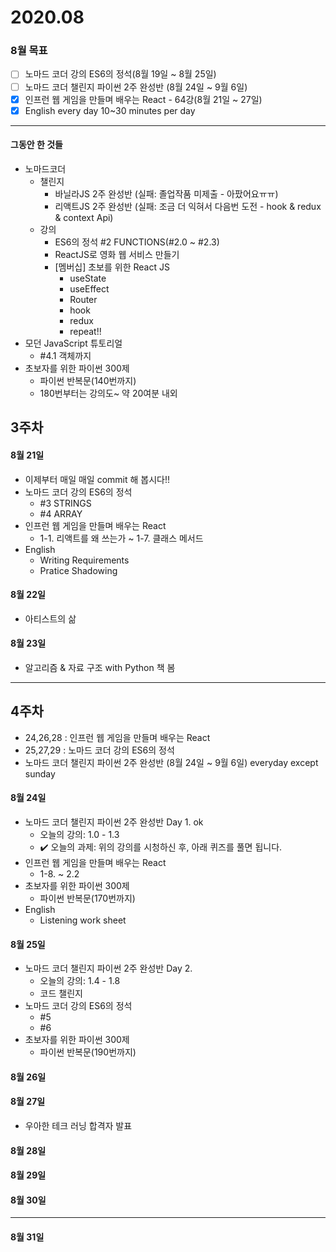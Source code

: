 # 2020.08
### 8월 목표
- [ ] 노마드 코더 강의 ES6의 정석(8월 19일 ~ 8월 25일)
- [ ] 노마드 코더 챌린지 파이썬 2주 완성반 (8월 24일 ~ 9월 6일)
- [X] 인프런 웹 게임을 만들며 배우는 React - 64강(8월 21일 ~ 27일)
- [X] English every day 10~30 minutes per day

***
#### 그동안 한 것들
- 노마드코더
  - 챌린지 
    - 바닐라JS 2주 완성반 (실패: 졸업작품 미제출 - 아팠어요ㅠㅠ)
    - 리액트JS 2주 완성반 (실패: 조금 더 익혀서 다음번 도전 - hook & redux & context Api)
  - 강의
    - ES6의 정석 #2 FUNCTIONS(#2.0 ~ #2.3)
    - ReactJS로 영화 웹 서비스 만들기      
    - [멤버십] 초보를 위한 React JS  
      - useState
      - useEffect
      - Router
      - hook
      - redux    
      - repeat!!
- 모던 JavaScript 튜토리얼
  - #4.1 객체까지
- 초보자를 위한 파이썬 300제
  - 파이썬 반복문(140번까지)
  - 180번부터는 강의도~ 약 20여분 내외
  
## 3주차

#### 8월 21일
- 이제부터 매일 매일 commit 해 봅시다!!
- 노마드 코더 강의 ES6의 정석
  - #3 STRINGS
  - #4 ARRAY
- 인프런 웹 게임을 만들며 배우는 React
  - 1-1. 리액트를 왜 쓰는가 ~ 1-7. 클래스 메서드
- English
  - Writing Requirements
  - Pratice Shadowing

#### 8월 22일
- 아티스트의 삶

#### 8월 23일
- 알고리즘 & 자료 구조 with Python 책 봄

***
## 4주차
- 24,26,28 : 인프런 웹 게임을 만들며 배우는 React
- 25,27,29 : 노마드 코더 강의 ES6의 정석
- 노마드 코더 챌린지 파이썬 2주 완성반 (8월 24일 ~ 9월 6일) everyday except sunday

#### 8월 24일
- 노마드 코더 챌린지 파이썬 2주 완성반 Day 1. ok
  - 오늘의 강의: 1.0 - 1.3
  - ✔️ 오늘의 과제: 위의 강의를 시청하신 후, 아래 퀴즈를 풀면 됩니다.
- 인프런 웹 게임을 만들며 배우는 React
  - 1-8. ~ 2.2
- 초보자를 위한 파이썬 300제
  - 파이썬 반복문(170번까지)
- English  
  - Listening work sheet
  
  
#### 8월 25일
- 노마드 코더 챌린지 파이썬 2주 완성반 Day 2.  
  - 오늘의 강의: 1.4 - 1.8
  - 코드 챌린지
- 노마드 코더 강의 ES6의 정석
  - #5
  - #6
- 초보자를 위한 파이썬 300제
  - 파이썬 반복문(190번까지)  

#### 8월 26일
#### 8월 27일
- 우아한 테크 러닝 합격자 발표
#### 8월 28일
#### 8월 29일
#### 8월 30일

***
#### 8월 31일
